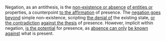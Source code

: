 
Negation, as an antithesis, is the [non-existence or absence](3/3/1/3/2/1/_Existence-Meaninglessness) [of entities or](1/1/3/3/1/3/.Organization) properties, a counterpoint [to the affirmation](2/2/2/3/2/3/.Appeal%20to%20Authority) of presence. The [negation goes beyond](1/1/2/1/2/.Negation) simple non-existence, scripting [the denial of](2/1/1/3/3/3/2/.Denial) the existing state, [or the contradiction](3/3/2/1/2/2/_Irony-Contradiction) [against the thesis](2/2/2/3/1/2/.Denying%20the%20Antecedent) of presence. However, implicit within negation, [is the potential](1/2/2/2/1/3/1/.Potential) for presence, as [absence can only](1/2/1/2/1/_Presence-Absence) [be known against](3/3/3/2/1/1/_Known-Adventure) what is present.

